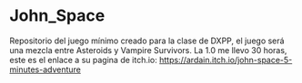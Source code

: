 # John_Space
Repositorio del juego mínimo creado para la clase de DXPP, el juego será una mezcla entre Asteroids y Vampire Survivors.
La 1.0 me llevo 30 horas, este es el enlace a su pagina de itch.io: https://ardain.itch.io/john-space-5-minutes-adventure
